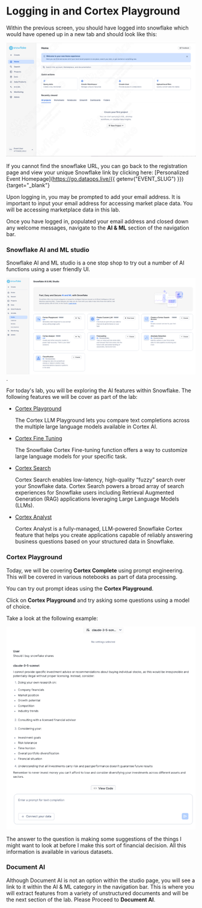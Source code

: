 # Logging in and Cortex Playground

Within the previous screen, you should have logged into snowflake which would have opened up in a new tab and should look like this:

![homepage](assets/step1/home_page.png)

If you cannot find the snowflake URL, you can go back to the registration page and view your unique Snowflake link by clicking here: [Personalized Event Homepage](https://go.dataops.live/{{ getenv("EVENT_SLUG") }}){target="\_blank"}


Upon logging in, you may be prompted to add your email address.  It is important to input your email address for accessing market place data.  You will be accessing marketplace data in this lab.

Once you have logged in, populated your email address and closed down any welcome messages, navigate to the **AI & ML** section of the navigation bar.

### Snowflake **AI and ML** studio

Snowflake AI and ML studio is a one stop shop  to try out a number of AI functions using a user friendly UI.


![alt text](assets/or001.png).  

For today's lab, you will be exploring the AI features within Snowflake.  The following features we will be cover as part of the lab:

- [Cortex Playground](https://docs.snowflake.com/en/user-guide/snowflake-cortex/llm-playground)

    The Cortex LLM Playground lets you compare text completions across the multiple large language models available in Cortex AI.

- [Cortex Fine Tuning](https://docs.snowflake.com/en/user-guide/snowflake-cortex/cortex-finetuning)

    The Snowflake Cortex Fine-tuning function offers a way to customize large language models for your specific task.

- [Cortex Search](https://docs.snowflake.com/en/user-guide/snowflake-cortex/cortex-search/cortex-search-overview)

    Cortex Search enables low-latency, high-quality “fuzzy” search over your Snowflake data.  Cortex Search powers a broad array of search experiences for Snowflake users including Retrieval Augmented Generation (RAG) applications leveraging Large Language Models (LLMs).

- [Cortex Analyst](https://docs.snowflake.com/en/user-guide/snowflake-cortex/cortex-analyst)

    Cortex Analyst is a fully-managed, LLM-powered Snowflake Cortex feature that helps you create applications capable of reliably answering business questions based on your structured data in Snowflake.


### Cortex Playground

Today, we will be covering **Cortex Complete** using prompt engineering.  This will be covered in various notebooks as part of data processing.  

You can try out prompt ideas using the **Cortex Playground**. 

Click on **Cortex Playground** and try asking some questions using a model of choice.

Take a look at the following example:

![alt text](assets/or002.png)

The answer to the question is making some suggestions of the things I might want to look at before I make this sort of financial decision.  All this information is available in various datasets.

### Document AI

Although Document AI is not an option within the studio page, you will see a link to it within the AI & ML category in the navigation bar.   This is where you will extract features from a variety of unstructured documents and will be the next section of the lab.  Please Proceed to **Document AI**.


